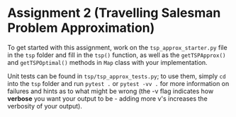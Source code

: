 # Assignment 2 (Travelling Salesman Problem Approximation)

To get started with this assignment, work on the `tsp_approx_starter.py` file in the `tsp` folder and fill in the `tsp()` function, as well as the `getTSPApprox()` and `getTSPOptimal()` methods in `Map` class with your implementation.

Unit tests can be found in `tsp/tsp_approx_tests.py`; to use them, simply `cd` into the `tsp` folder and run `pytest .` or `pytest -vv .` for more information on failures and hints as to what might be wrong (the -v flag indicates how __verbose__ you want your output to be - adding more v's increases the verbosity of your output).
